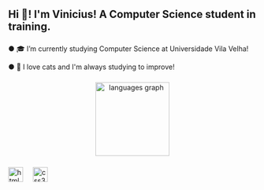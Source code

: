 <h2 align="left">Hi 👋! I'm Vinicius! A Computer Science student in training.</h2>

###

<p align="left"> ● 🎓 I’m currently studying Computer Science at Universidade Vila Velha!</p>
<p align="left"> ● 🌱 I love cats and I'm always studying to improve!</p>

###

<div align="center">
  <img src="https://github-readme-stats.vercel.app/api/top-langs?username=vcoutinho8&locale=en&hide_title=false&layout=compact&card_width=320&langs_count=5&theme=dracula&hide_border=false" height="150" alt="languages graph"  />
</div>

###

<div align="left">
  <img src="https://cdn.jsdelivr.net/gh/devicons/devicon/icons/html5/html5-original.svg" height="30" alt="html5 logo"  />
  <img width="12" />
  <img src="https://cdn.jsdelivr.net/gh/devicons/devicon/icons/css3/css3-original.svg" height="30" alt="css3 logo"  />
</div>

###

